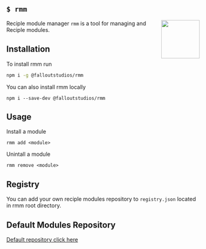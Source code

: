 ## `$ rmm` 

<img src="https://i.imgur.com/kkWzrDm.png" width="100" align="right">

Reciple module manager `rmm` is a tool for managing and Reciple modules.

## Installation

To install rmm run

```bash
npm i -g @falloutstudios/rmm
```

You can also install rmm locally

```
npm i --save-dev @falloutstudios/rmm
```

## Usage

Install a module

```
rmm add <module>
```

Unintall a module

```
rmm remove <module>
```

## Registry

You can add your own reciple modules repository to `registry.json` located in rmm root directory.

## Default Modules Repository

[Default repository click here](https://github.com/FalloutStudios/reciple-modules)